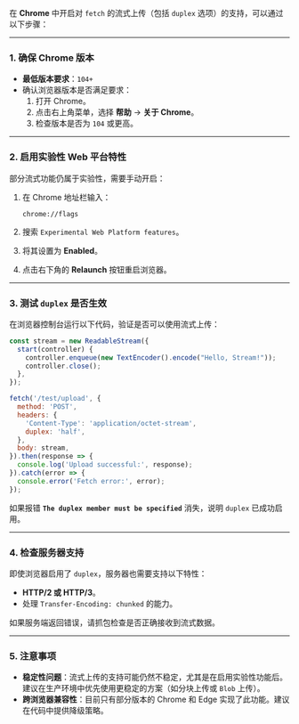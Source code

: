 在 **Chrome** 中开启对 `fetch` 的流式上传（包括 `duplex` 选项）的支持，可以通过以下步骤：

---

### **1. 确保 Chrome 版本**
- **最低版本要求**：`104+`
- 确认浏览器版本是否满足要求：
  1. 打开 Chrome。
  2. 点击右上角菜单，选择 **帮助** -> **关于 Chrome**。
  3. 检查版本是否为 `104` 或更高。

---

### **2. 启用实验性 Web 平台特性**
部分流式功能仍属于实验性，需要手动开启：

1. 在 Chrome 地址栏输入：
   ```plaintext
   chrome://flags
   ```

2. 搜索 `Experimental Web Platform features`。
3. 将其设置为 **Enabled**。
4. 点击右下角的 **Relaunch** 按钮重启浏览器。

---

### **3. 测试 `duplex` 是否生效**
在浏览器控制台运行以下代码，验证是否可以使用流式上传：

```javascript
const stream = new ReadableStream({
  start(controller) {
    controller.enqueue(new TextEncoder().encode("Hello, Stream!"));
    controller.close();
  },
});

fetch('/test/upload', {
  method: 'POST',
  headers: {
    'Content-Type': 'application/octet-stream',
    duplex: 'half',
  },
  body: stream,
}).then(response => {
  console.log('Upload successful:', response);
}).catch(error => {
  console.error('Fetch error:', error);
});
```

如果报错 **`The duplex member must be specified`** 消失，说明 `duplex` 已成功启用。

---

### **4. 检查服务器支持**
即使浏览器启用了 `duplex`，服务器也需要支持以下特性：
- **HTTP/2 或 HTTP/3**。
- 处理 `Transfer-Encoding: chunked` 的能力。

如果服务端返回错误，请抓包检查是否正确接收到流式数据。

---

### **5. 注意事项**
- **稳定性问题**：流式上传的支持可能仍然不稳定，尤其是在启用实验性功能后。建议在生产环境中优先使用更稳定的方案（如分块上传或 `Blob` 上传）。
- **跨浏览器兼容性**：目前只有部分版本的 Chrome 和 Edge 实现了此功能。建议在代码中提供降级策略。